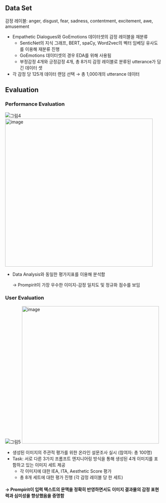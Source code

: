 ## Data Set

감정 레이블: anger, disgust, fear, sadness, contentment, excitement, awe, amusement

- Empathetic Dialogues와 GoEmotions 데이터셋의 감정 레이블을 재분류
  - SenticNet의 지식 그래프, BERT, spaCy, Word2vec의 벡터 임베딩 유사도를 이용해 재분류 진행
  - GoEmotions 데이터셋의 경우 EDA를 위해 사용됨
  - 부정감정 4개와 긍정감정 4개, 총 8가지 감정 레이블로 분류된 utterance가 담긴 데이터 셋
- 각 감정 당 125개 데이터 랜덤 선택 → 총 1,000개의 utterance 데이터


## Evaluation

### Performance Evaluation
![그림4](https://github.com/AnT-Prompirit/prompirit_final_code/assets/77625287/809bb7da-4512-4443-b9f3-7cddd8bf0cc8)
<img width="476" alt="image" src="https://github.com/AnT-Prompirit/prompirit_final_code/assets/77625287/f92d76bf-072e-4f65-bbac-e55a57813d68">


- Data Analysis와 동일한 평가지표를 이용해 분석함

  → Prompirit이 가장 우수한 이미지-감정 일치도 및 정규화 점수를 보임
  
### User Evaluation
![그림5](https://github.com/AnT-Prompirit/prompirit_final_code/assets/77625287/b8c7403e-2d57-4971-9c1a-cbbc6e23c333)
<img width="442" alt="image" src="https://github.com/AnT-Prompirit/prompirit_final_code/assets/77625287/5c10f66a-fcd5-433b-aa93-772fb24accaf">

- 생성된 이미지의 주관적 평가를 위한 온라인 설문조사 실시 (참여자: 총 100명)
- Task: 서로 다른 3가지 프롬프트 엔지니어링 방식을 통해 생성된 4개 이미지를 포함하고 있는 이미지 세트 제공
    - 각 이미지에 대한 IEA, ITA, Aesthetic Score 평가
    - 총 8개 세트에 대한 평가 진행 (각 감정 레이블 당 한 세트)

#### → Prompirit이 입력 텍스트의 문맥을 정확히 반영하면서도 이미지 결과물의 감정 표현력과 심미성을 향상했음을 증명함
